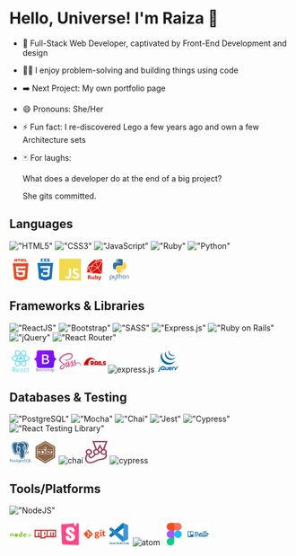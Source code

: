 Hello, Universe! I'm Raiza 👋
=========

- 🔭 Full-Stack Web Developer, captivated by Front-End Development and design

- 👩‍💻 I enjoy problem-solving and building things using code

- ➡️ Next Project: My own portfolio page

- 😄 Pronouns: She/Her

- ⚡ Fun fact: I re-discovered Lego a few years ago and own a few Architecture sets

- 🃏 For laughs:

  What does a developer do at the end of a big project?
  
  She gits committed.


## Languages

!["HTML5"](https://img.shields.io/badge/-HTML5-E34F26?logo=html5&logoColor=white&style=for-the-badge)
!["CSS3"](https://img.shields.io/badge/-CSS3-1572B6?logo=css3&logoColor=white&style=for-the-badge)
!["JavaScript"](https://img.shields.io/badge/-JavaScript-5C5655?logo=javascript&logoColor=F7DF1E&style=for-the-badge)
!["Ruby"](https://img.shields.io/badge/-Ruby-CC342D?logo=ruby&logoColor=white&style=for-the-badge)
!["Python"](https://img.shields.io/badge/-python-3776AB?logo=python&logoColor=F4EE2A&style=for-the-badge)

<img src="https://raw.githubusercontent.com/devicons/devicon/1119b9f84c0290e0f0b38982099a2bd027a48bf1/icons/html5/html5-plain-wordmark.svg" alt="html" width="40" height="40"/> <img src="https://raw.githubusercontent.com/devicons/devicon/1119b9f84c0290e0f0b38982099a2bd027a48bf1/icons/css3/css3-plain-wordmark.svg" alt="css" width="40" height="40"/> <img src="https://raw.githubusercontent.com/devicons/devicon/1119b9f84c0290e0f0b38982099a2bd027a48bf1/icons/javascript/javascript-plain.svg" alt="javascript" width="40" height="40"/> <img src="https://raw.githubusercontent.com/devicons/devicon/1119b9f84c0290e0f0b38982099a2bd027a48bf1/icons/ruby/ruby-plain-wordmark.svg" alt="ruby" width="40" height="40"/> <img src="https://raw.githubusercontent.com/devicons/devicon/1119b9f84c0290e0f0b38982099a2bd027a48bf1/icons/python/python-original-wordmark.svg" alt="python" width="40" height="40"/>


## Frameworks & Libraries

!["ReactJS"](https://img.shields.io/badge/-ReactJS-524F4F?logo=react&logoColor=61DAFB&style=for-the-badge)
!["Bootstrap"](https://img.shields.io/badge/-Bootstrap-7952B3?logo=bootstrap&logoColor=white&style=for-the-badge)
!["SASS"](https://img.shields.io/badge/-SASS-CC6699?logo=sass&logoColor=white&style=for-the-badge)
!["Express.js"](https://img.shields.io/badge/-Express.js-000000?logo=express&logoColor=white&style=for-the-badge)
!["Ruby on Rails"](https://img.shields.io/badge/-Ruby%20on%20Rails-CC0000?logo=ruby-on-rails&logoColor=white&style=for-the-badge)
!["jQuery"](https://img.shields.io/badge/-jQuery-0769AD?logo=jquery&logoColor=white&style=for-the-badge)
!["React Router"](https://img.shields.io/badge/-React%20Router-CA4245?logo=react-router&logoColor=white&style=for-the-badge)

<img src="https://raw.githubusercontent.com/devicons/devicon/1119b9f84c0290e0f0b38982099a2bd027a48bf1/icons/react/react-original-wordmark.svg" alt="react" width="40" height="40"/> <img src="https://raw.githubusercontent.com/devicons/devicon/1119b9f84c0290e0f0b38982099a2bd027a48bf1/icons/bootstrap/bootstrap-original-wordmark.svg" alt="bootstrap" width="40" height="40"/> <img src="https://raw.githubusercontent.com/devicons/devicon/1119b9f84c0290e0f0b38982099a2bd027a48bf1/icons/sass/sass-original.svg" alt="sass" width="40" height="40"/> <img src="https://raw.githubusercontent.com/devicons/devicon/1119b9f84c0290e0f0b38982099a2bd027a48bf1/icons/rails/rails-plain-wordmark.svg" alt="ruby on rails" width="40" height="40"/> <img src="https://w7.pngwing.com/pngs/925/447/png-transparent-express-js-node-js-javascript-mongodb-node-js-text-trademark-logo.png" alt="express.js" width="40" height="40"/> <img src="https://raw.githubusercontent.com/devicons/devicon/1119b9f84c0290e0f0b38982099a2bd027a48bf1/icons/jquery/jquery-plain-wordmark.svg" alt="jquery" width="40" height="40"/>

## Databases & Testing

!["PostgreSQL"](https://img.shields.io/badge/-PostgreSQL-4169E1?logo=postgresql&logoColor=white&style=for-the-badge)
!["Mocha"](https://img.shields.io/badge/-Mocha-8D6748?logo=mocha&logoColor=white&style=for-the-badge)
!["Chai"](https://img.shields.io/badge/-Chai-A30701?logo=chai&logoColor=white&style=for-the-badge)
!["Jest"](https://img.shields.io/badge/-Jest-C21325?logo=jest&logoColor=white&style=for-the-badge)
!["Cypress"](https://img.shields.io/badge/-Cypress-17202C?logo=cypress&logoColor=white&style=for-the-badge)
!["React Testing Library"](https://img.shields.io/badge/-React%20Testing%20Library-E33332?logo=testing-library&logoColor=white&style=for-the-badge)

<img src="https://raw.githubusercontent.com/devicons/devicon/1119b9f84c0290e0f0b38982099a2bd027a48bf1/icons/postgresql/postgresql-plain-wordmark.svg" alt="postgresql" width="40" height="40"/> <img src="https://raw.githubusercontent.com/devicons/devicon/1119b9f84c0290e0f0b38982099a2bd027a48bf1/icons/mocha/mocha-plain.svg" alt="mocha" width="40" height="40"/> <img src="https://camo.githubusercontent.com/7ecbd4531436e4f20c1dba52a4fd4ac367cfcc20a2f62cfe7a10f32da306afc6/687474703a2f2f636861696a732e636f6d2f696d672f636861692d6c6f676f2e706e67" alt="chai" width="40" height="40"/> <img src="https://raw.githubusercontent.com/devicons/devicon/1119b9f84c0290e0f0b38982099a2bd027a48bf1/icons/jest/jest-plain.svg" alt="jest" width="40" height="40"/> <img src="https://avatars.githubusercontent.com/u/8908513?s=280&v=4" alt="cypress" width="40" height="40"/>

## Tools/Platforms

!["NodeJS"](https://img.shields.io/badge/-Node.js-339933?logo=node-js&logoColor=white&style=for-the-badge)

<img src="https://raw.githubusercontent.com/devicons/devicon/1119b9f84c0290e0f0b38982099a2bd027a48bf1/icons/nodejs/nodejs-plain-wordmark.svg" alt="node-js" width="40" height="40"/> <img src="https://raw.githubusercontent.com/devicons/devicon/1119b9f84c0290e0f0b38982099a2bd027a48bf1/icons/npm/npm-original-wordmark.svg" alt="npm" width="40" height="40"/> <img src="https://raw.githubusercontent.com/devicons/devicon/1119b9f84c0290e0f0b38982099a2bd027a48bf1/icons/storybook/storybook-original.svg" alt="storybook" width="40" height="40"/> <img src="https://raw.githubusercontent.com/devicons/devicon/1119b9f84c0290e0f0b38982099a2bd027a48bf1/icons/git/git-plain-wordmark.svg" alt="git" width="40" height="40"/> <img src="https://raw.githubusercontent.com/devicons/devicon/1119b9f84c0290e0f0b38982099a2bd027a48bf1/icons/vscode/vscode-original-wordmark.svg" alt="microsoft-visual-studio-code" width="40" height="40"/> <img src="https://w7.pngwing.com/pngs/785/347/png-transparent-atom-text-editor-source-code-editor-visual-studio-code-github-thumbnail.png" alt="atom" width="40" height="40"/> <img src="https://raw.githubusercontent.com/devicons/devicon/1119b9f84c0290e0f0b38982099a2bd027a48bf1/icons/figma/figma-original.svg" alt="figma" width="40" height="40"/> <img src="https://raw.githubusercontent.com/devicons/devicon/1119b9f84c0290e0f0b38982099a2bd027a48bf1/icons/trello/trello-plain-wordmark.svg" alt="trello" width="40" height="40"/>

<!--
**Raiza-D/Raiza-D** is a ✨ _special_ ✨ repository because its `README.md` (this file) appears on your GitHub profile.

Here are some ideas to get you started:

- 🔭 I’m currently working on ...
- 🌱 I’m currently learning ...
- 👯 I’m looking to collaborate on ...
- 🤔 I’m looking for help with ...
- 💬 Ask me about ...
- 📫 How to reach me: ...
-->
